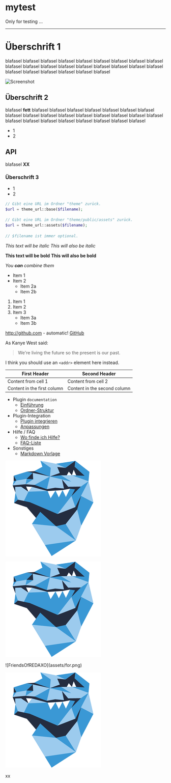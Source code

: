 # mytest
Only for testing ...

---




# Überschrift 1

blafasel blafasel blafasel blafasel blafasel blafasel blafasel blafasel blafasel blafasel blafasel blafasel blafasel blafasel blafasel blafasel blafasel blafasel blafasel blafasel blafasel blafasel blafasel blafasel 

![Screenshot](https://raw.githubusercontent.com/FriendsOfREDAXO/xoutputfilter/assets/theme.png)

## Überschrift 2

blafasel __fett__
blafasel blafasel blafasel blafasel blafasel blafasel blafasel blafasel blafasel blafasel blafasel blafasel 
blafasel blafasel blafasel blafasel blafasel blafasel blafasel blafasel blafasel blafasel blafasel blafasel 

* 1
* 2

## API

blafasel **XX**

### Überschrift 3

* 1
* 2

```php
// Gibt eine URL im Ordner "theme" zurück. 
$url = theme_url::base($filename);

// Gibt eine URL im Ordner "theme/public/assets" zurück.
$url = theme_url::assets($filename);

// $filename ist immer optional.
```

*This text will be italic*
_This will also be italic_

**This text will be bold**
__This will also be bold__

_You **can** combine them_

* Item 1
* Item 2
  * Item 2a
  * Item 2b
  
1. Item 1
2. Item 2
3. Item 3
   * Item 3a
   * Item 3b
   
http://github.com - automatic!
[GitHub](http://github.com)

As Kanye West said:

> We're living the future so
> the present is our past.

I think you should use an
`<addr>` element here instead.

First Header | Second Header
------------ | -------------
Content from cell 1 | Content from cell 2
Content in the first column | Content in the second column   







* Plugin `documentation`
  * [Einführung](main_intro.md)
  * [Ordner-Struktur](main_folder.md)
* Plugin-Integration
  * [Plugin integrieren](howto_copy.md)
  * [Anpassungen](howto_customize.md)
* Hilfe / FAQ
  * [Wo finde ich Hilfe?](help_where.md)
  * [FAQ-Liste](help_faq.md)
* Sonstiges
  * [Markdown Vorlage](_vorlage.md)
  
  
![for.png](assets/for.png)

![for.png](./assets/for.png)

&#33;&#91;FriendsOfREDAXO&#93;&#40;assets/for.png&#41;

<p style="text-align:center;">

![FriendsOfREDAXO](assets/for.png)

</p>

xx
